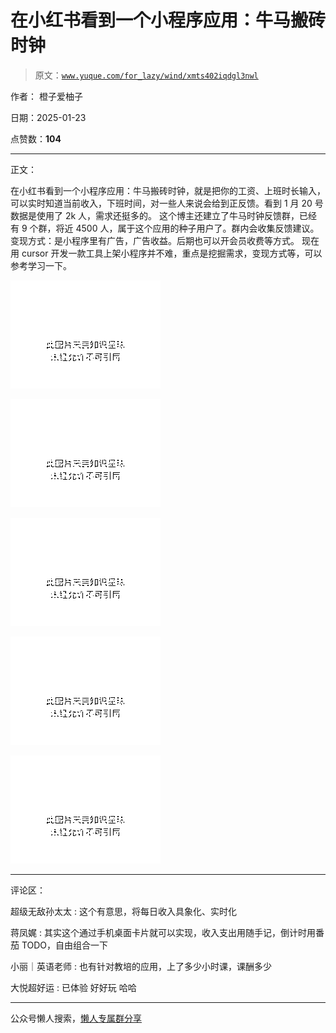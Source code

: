 # 在小红书看到一个小程序应用：牛马搬砖时钟

> 原文：[`www.yuque.com/for_lazy/wind/xmts402iqdgl3nwl`](https://www.yuque.com/for_lazy/wind/xmts402iqdgl3nwl)

作者： 橙子爱柚子

日期：2025-01-23

点赞数：**104**

* * *

正文：

在小红书看到一个小程序应用：牛马搬砖时钟，就是把你的工资、上班时长输入，可以实时知道当前收入，下班时间，对一些人来说会给到正反馈。看到 1 月 20 号数据是使用了 2k 人，需求还挺多的。
这个博主还建立了牛马时钟反馈群，已经有 9 个群，将近 4500 人，属于这个应用的种子用户了。群内会收集反馈建议。
变现方式：是小程序里有广告，广告收益。后期也可以开会员收费等方式。
现在用 cursor 开发一款工具上架小程序并不难，重点是挖掘需求，变现方式等，可以参考学习一下。

![](img/6543cdee0a72652cfb29ef5d36a8e580.png "None")

![](img/76d67905871ad88f798339b713675173.png "None")

![](img/59b42fb8cedaddd37dfc7bca1c631b52.png "None")

![](img/33f438e03ad452851bd2dcc7cbcf6cad.png "None")

![](img/6d2b4f5b23a947e1678666197a9e113d.png "None")

* * *

评论区：

超级无敌孙太太 : 这个有意思，将每日收入具象化、实时化

蒋凤娓 : 其实这个通过手机桌面卡片就可以实现，收入支出用随手记，倒计时用番茄 TODO，自由组合一下

小丽｜英语老师 : 也有针对教培的应用，上了多少小时课，课酬多少

大悦超好运 : 已体验 好好玩 哈哈

* * *

公众号懒人搜索，[懒人专属群分享](https://lazybook.fun/#/blog/group)